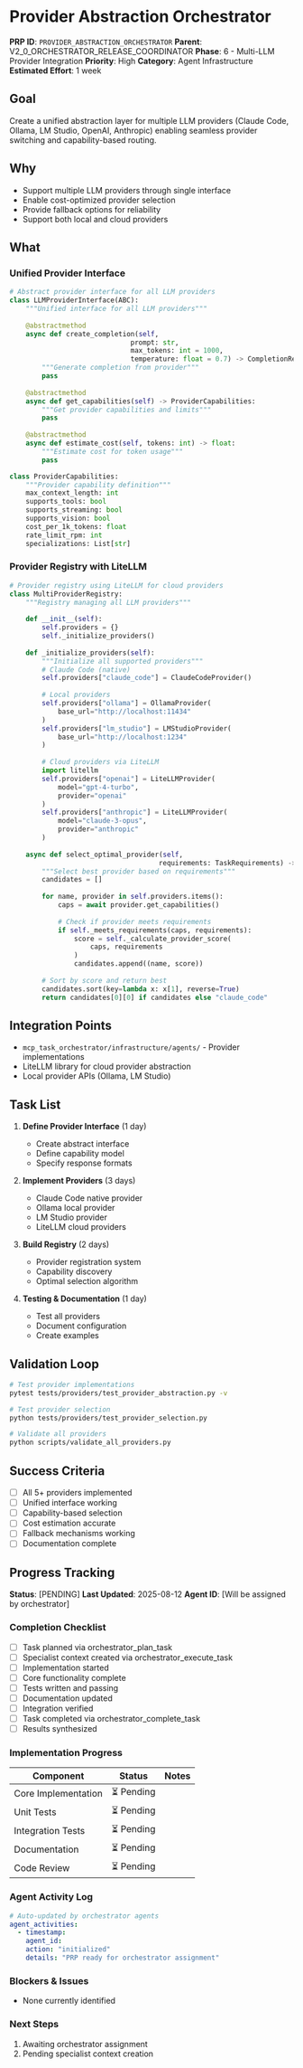 # Provider Abstraction Orchestrator

**PRP ID**: `PROVIDER_ABSTRACTION_ORCHESTRATOR`
**Parent**: V2_0_ORCHESTRATOR_RELEASE_COORDINATOR
**Phase**: 6 - Multi-LLM Provider Integration
**Priority**: High
**Category**: Agent Infrastructure
**Estimated Effort**: 1 week

## Goal

Create a unified abstraction layer for multiple LLM providers (Claude Code, Ollama, LM Studio, OpenAI,
Anthropic) enabling seamless provider switching and capability-based routing.

## Why

- Support multiple LLM providers through single interface
- Enable cost-optimized provider selection
- Provide fallback options for reliability
- Support both local and cloud providers

## What

### Unified Provider Interface

```python
# Abstract provider interface for all LLM providers
class LLMProviderInterface(ABC):
    """Unified interface for all LLM providers"""
    
    @abstractmethod
    async def create_completion(self,
                              prompt: str,
                              max_tokens: int = 1000,
                              temperature: float = 0.7) -> CompletionResponse:
        """Generate completion from provider"""
        pass
    
    @abstractmethod
    async def get_capabilities(self) -> ProviderCapabilities:
        """Get provider capabilities and limits"""
        pass
    
    @abstractmethod
    async def estimate_cost(self, tokens: int) -> float:
        """Estimate cost for token usage"""
        pass

class ProviderCapabilities:
    """Provider capability definition"""
    max_context_length: int
    supports_tools: bool
    supports_streaming: bool
    supports_vision: bool
    cost_per_1k_tokens: float
    rate_limit_rpm: int
    specializations: List[str]
```

### Provider Registry with LiteLLM

```python
# Provider registry using LiteLLM for cloud providers
class MultiProviderRegistry:
    """Registry managing all LLM providers"""
    
    def __init__(self):
        self.providers = {}
        self._initialize_providers()
    
    def _initialize_providers(self):
        """Initialize all supported providers"""
        # Claude Code (native)
        self.providers["claude_code"] = ClaudeCodeProvider()
        
        # Local providers
        self.providers["ollama"] = OllamaProvider(
            base_url="http://localhost:11434"
        )
        self.providers["lm_studio"] = LMStudioProvider(
            base_url="http://localhost:1234"
        )
        
        # Cloud providers via LiteLLM
        import litellm
        self.providers["openai"] = LiteLLMProvider(
            model="gpt-4-turbo",
            provider="openai"
        )
        self.providers["anthropic"] = LiteLLMProvider(
            model="claude-3-opus",
            provider="anthropic"
        )
    
    async def select_optimal_provider(self,
                                     requirements: TaskRequirements) -> str:
        """Select best provider based on requirements"""
        candidates = []
        
        for name, provider in self.providers.items():
            caps = await provider.get_capabilities()
            
            # Check if provider meets requirements
            if self._meets_requirements(caps, requirements):
                score = self._calculate_provider_score(
                    caps, requirements
                )
                candidates.append((name, score))
        
        # Sort by score and return best
        candidates.sort(key=lambda x: x[1], reverse=True)
        return candidates[0][0] if candidates else "claude_code"
```

## Integration Points

- `mcp_task_orchestrator/infrastructure/agents/` - Provider implementations
- LiteLLM library for cloud provider abstraction
- Local provider APIs (Ollama, LM Studio)

## Task List

1. **Define Provider Interface** (1 day)
   - Create abstract interface
   - Define capability model
   - Specify response formats

2. **Implement Providers** (3 days)
   - Claude Code native provider
   - Ollama local provider
   - LM Studio provider
   - LiteLLM cloud providers

3. **Build Registry** (2 days)
   - Provider registration system
   - Capability discovery
   - Optimal selection algorithm

4. **Testing & Documentation** (1 day)
   - Test all providers
   - Document configuration
   - Create examples

## Validation Loop

```bash
# Test provider implementations
pytest tests/providers/test_provider_abstraction.py -v

# Test provider selection
python tests/providers/test_provider_selection.py

# Validate all providers
python scripts/validate_all_providers.py
```

## Success Criteria

- [ ] All 5+ providers implemented
- [ ] Unified interface working
- [ ] Capability-based selection
- [ ] Cost estimation accurate
- [ ] Fallback mechanisms working
- [ ] Documentation complete

## Progress Tracking

**Status**: [PENDING]
**Last Updated**: 2025-08-12
**Agent ID**: [Will be assigned by orchestrator]

### Completion Checklist

- [ ] Task planned via orchestrator_plan_task
- [ ] Specialist context created via orchestrator_execute_task  
- [ ] Implementation started
- [ ] Core functionality complete
- [ ] Tests written and passing
- [ ] Documentation updated
- [ ] Integration verified
- [ ] Task completed via orchestrator_complete_task
- [ ] Results synthesized

### Implementation Progress

| Component | Status | Notes |
|-----------|--------|-------|
| Core Implementation | ⏳ Pending | |
| Unit Tests | ⏳ Pending | |
| Integration Tests | ⏳ Pending | |
| Documentation | ⏳ Pending | |
| Code Review | ⏳ Pending | |

### Agent Activity Log

```yaml
# Auto-updated by orchestrator agents
agent_activities:
  - timestamp: 
    agent_id: 
    action: "initialized"
    details: "PRP ready for orchestrator assignment"
```

### Blockers & Issues

- None currently identified

### Next Steps

1. Awaiting orchestrator assignment
2. Pending specialist context creation

